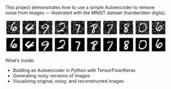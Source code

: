 This project demonstrates how to use a simple Autoencoder to remove noise from images — illustrated with the MNIST dataset (handwritten digits).

![Denoise Example](results/autoencoder_output.png)

What’s inside:
- Building an Autoencoder in Python with TensorFlow/Keras
- Generating noisy versions of images
- Visualizing original, noisy, and reconstructed images
